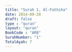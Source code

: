```yaml
---
title: "Surah 1. Al-Fathiha"
date: 2014-09-28
draft: false
type : "quran"
layout: "quran"
BookCode : "ARB"
SurahNumber: "1"
TotalAyah: 7
---
```


